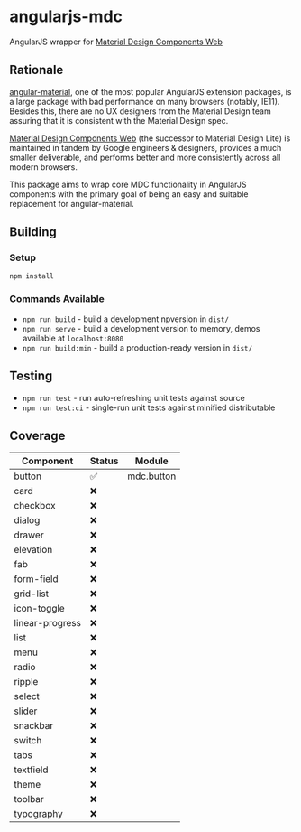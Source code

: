 # angularjs-mdc
AngularJS wrapper for [Material Design Components Web](https://material.io/components/web/)

## Rationale

[angular-material](https://material.angularjs.org/latest/), one of the most popular AngularJS extension packages,
is a large package with bad performance on many browsers (notably, IE11). Besides this, there are no UX designers
from the Material Design team assuring that it is consistent with the Material Design spec.

[Material Design Components Web](https://material.io/components/web/) (the successor to Material Design Lite) is 
maintained in tandem by Google engineers & designers, provides a much smaller deliverable, and performs better
and more consistently across all modern browsers.

This package aims to wrap core MDC functionality in AngularJS components with the primary goal of
being an easy and suitable replacement for angular-material.


## Building

### Setup
`npm install`

### Commands Available
- `npm run build` - build a development npversion in `dist/`
- `npm run serve` - build a development version to memory, demos available at `localhost:8080`
- `npm run build:min` - build a production-ready version in `dist/`

## Testing
- `npm run test` - run auto-refreshing unit tests against source
- `npm run test:ci` - single-run unit tests against minified distributable


## Coverage

| Component       | Status              | Module     |
| --------------- | ------------------- | ---------- |
| button          | :white_check_mark:  | mdc.button |
| card            | :x:                 | |
| checkbox        | :x:                 | |
| dialog          | :x:                 | |
| drawer          | :x:                 | |
| elevation       | :x:                 | |
| fab             | :x:                 | |
| form-field      | :x:                 | |
| grid-list       | :x:                 | |
| icon-toggle     | :x:                 | |
| linear-progress | :x:                 | |
| list            | :x:                 | |
| menu            | :x:                 | |
| radio           | :x:                 | |
| ripple          | :x:                 | |
| select          | :x:                 | |
| slider          | :x:                 | |
| snackbar        | :x:                 | |
| switch          | :x:                 | |
| tabs            | :x:                 | |
| textfield       | :x:                 | |
| theme           | :x:                 | |
| toolbar         | :x:                 | |
| typography      | :x:                 | |
